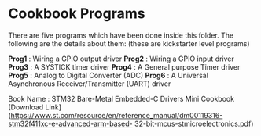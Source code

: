 # Cookbook Programs

There are five programs which have been done inside this folder. The following 
are the details about them: (these are kickstarter level programs)

**Prog1** : Wiring a GPIO output driver
**Prog2** : Wiring a GPIO input driver
**Prog3** : A SYSTICK timer driver
**Prog4** : A General purpose Timer driver
**Prog5** : Analog to Digital Converter (ADC)
**Prog6** : A Universal Asynchronous Receiver/Transmitter (UART) driver

Book Name : STM32 Bare-Metal Embedded-C Drivers Mini Cookbook
[Download Link](https://www.st.com/resource/en/reference_manual/dm00119316-stm32f411xc-e-advanced-arm-based-
32-bit-mcus-stmicroelectronics.pdf)
